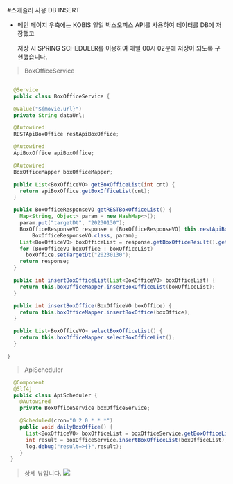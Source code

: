 #스케쥴러 사용 DB INSERT

- 메인 페이지 우측에는 KOBIS 일일 박스오피스 API를 사용하여 데이터를 DB에 저장했고 

    저장 시 SPRING SCHEDULER를 이용하여 매일 00시 02분에 저장이 되도록 구현했습니다. 
    
> BoxOfficeService
      
```java
    
  @Service
  public class BoxOfficeService {

  @Value("${movie.url}")
  private String dataUrl;

  @Autowired
  RESTApiBoxOffice restApiBoxOffice;

  @Autowired
  ApiBoxOffice apiBoxOffice;

  @Autowired
  BoxOfficeMapper boxOfficeMapper;

  public List<BoxOfficeVO> getBoxOfficeList(int cnt) {
    return apiBoxOffice.getBoxOfficeList(cnt);
  }

  public BoxOfficeResponseVO getRESTBoxOfficeList() {
    Map<String, Object> param = new HashMap<>();
    param.put("targetDt", "20230130");
    BoxOfficeResponseVO response = (BoxOfficeResponseVO) this.restApiBoxOffice.getData(dataUrl,
        BoxOfficeResponseVO.class, param);
    List<BoxOfficeVO> boxOfficeList = response.getBoxOfficeResult().getDailyBoxOfficeList();
    for (BoxOfficeVO boxOffice : boxOfficeList)
      boxOffice.setTargetDt("20230130");
    return response;
  }

  public int insertBoxOfficeList(List<BoxOfficeVO> boxOfficeList) {
    return this.boxOfficeMapper.insertBoxOfficeList(boxOfficeList);
  }

  public int insertBoxOffice(BoxOfficeVO boxOffice) {
    return this.boxOfficeMapper.insertBoxOffice(boxOffice);
  }

  public List<BoxOfficeVO> selectBoxOfficeList() {
    return this.boxOfficeMapper.selectBoxOfficeList();
  }

}
```



> ApiScheduler
```java
  @Component
  @Slf4j
  public class ApiScheduler {
    @Autowired
    private BoxOfficeService boxOfficeService;

    @Scheduled(cron="0 2 0 * * *")
    public void dailyBoxOffice() {
      List<BoxOfficeVO> boxOfficeList = boxOfficeService.getBoxOfficeList(1);
      int result = boxOfficeService.insertBoxOfficeList(boxOfficeList);
      log.debug("result=>{}",result);
    }
 }
```


> 상세 뷰입니다.
<img src="https://user-images.githubusercontent.com/115143371/216739893-d6aedb5d-dc2f-4703-abf2-cc5b3527141a.png"/></a>
